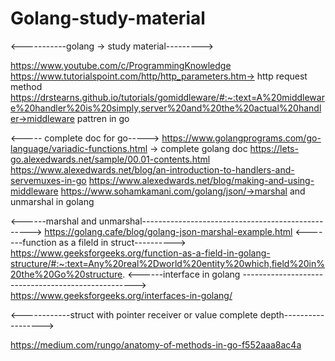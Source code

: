 # Golang-study-material
<-----------golang -> study material--------->


https://www.youtube.com/c/ProgrammingKnowledge
https://www.tutorialspoint.com/http/http_parameters.htm-> http request method
https://drstearns.github.io/tutorials/gomiddleware/#:~:text=A%20middleware%20handler%20is%20simply,server%20and%20the%20actual%20handler->middleware pattren in go

<----- complete doc for go----->
https://www.golangprograms.com/go-language/variadic-functions.html  -> complete golang doc 
https://lets-go.alexedwards.net/sample/00.01-contents.html
https://www.alexedwards.net/blog/an-introduction-to-handlers-and-servemuxes-in-go
https://www.alexedwards.net/blog/making-and-using-middleware
https://www.sohamkamani.com/golang/json/->marshal and unmarshal in golang 


<------marshal and unmarshal-------------------------------------------------->
https://golang.cafe/blog/golang-json-marshal-example.html
<-------function as a fileld in struct---------->
https://www.geeksforgeeks.org/function-as-a-field-in-golang-structure/#:~:text=Any%20real%2Dworld%20entity%20which,field%20in%20the%20Go%20structure.
<------interface in golang --------------------------------------------------->
https://www.geeksforgeeks.org/interfaces-in-golang/


<------------struct with pointer receiver or value complete depth------------------>

https://medium.com/rungo/anatomy-of-methods-in-go-f552aaa8ac4a
